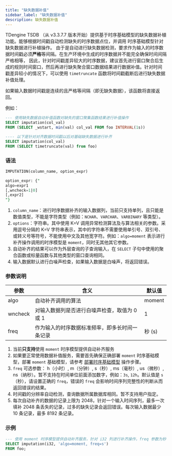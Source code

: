 ```yaml
---
title: "缺失数据补值"
sidebar_label: "缺失数据补值"
description: 缺失数据补值
---
```


TDengine TSDB （从 v3.3.7.7 版本开始）提供基于时序基础模型的缺失数据补植功能。能够根据时间戳自动检测缺失的时序数据点位，并调用
时序基础模型针对缺失数据进行补植操作。
由于是自动进行缺失数据检测，要求作为输入的时序数据时间戳必须**严格**等间隔。在生产环境中生成的时序数据并不能完全确保时间间隔严格相等，
因此，针对时间戳差异较大的时序数据，建议首先进行窗口聚合后生成的规则时间窗口，然后再进行缺失聚合窗口数据结果进行数据补值。针对时间
戳差异较小的情况下，可以使用 `timetruncate` 函数将时间戳截断后进行缺失数据补值处理。

如果输入数据时间戳是连续的且严格等间隔（即无缺失数据），该函数将直接返回。

例如：

```SQL
--- 使用缺失数据自动补值函数对缺失的窗口聚集函数结果进行补值操作
SELECT imputation(col_val)
FROM (SELECT _wstart, min(val) col_val FROM foo INTERVAL(1s))

---- 以下是针对对齐数据时间戳以后对基础缺失数据进行补齐
SELECT imputation(col_val)
FROM (SELECT timetruncate(val) from foo)
```

### 语法

```SQL
IMPUTATION(column_name, option_expr)

option_expr: {"
algo=expr1
[,wncheck=1|0]
[,expr2]
"}
```

1. `column_name`：进行时序数据补齐的输入数据列，当前只支持单列，且只能是数值类型，不能是字符类型（例如：`NCHAR`、`VARCHAR`、`VARBINARY` 等类型）。
2. `options`：字符串。其中使用 K=V 调用异常检测算法及与算法相关的参数。采用逗号分隔的 K=V 字符串表示，其中的字符串不需要使用单引号、双引号、或转义号等符号，不能使用中文及其他宽字符。例如：`algo=moment` 表示进行补齐操作调用的时序模型是 `moment`，同时无其他其它参数。
3. 自动补齐的结果可以作为外层查询的子查询输入，在 `SELECT` 子句中使用的聚合函数或标量函数与其他类型的窗口查询相同。
4. 输入数据默认进行白噪声检查，如果输入数据是白噪声，将返回错误。

### 参数说明

| 参数      | 含义                     | 默认值 |
| ------- | ---------------------- | --- |
| algo    | 自动补齐调用的算法              | moment |
| wncheck | 对输入数据列是否进行白噪声检查，取值为 0 或 1 | 1   |
| freq    | 作为输入的时序数据标准频率，即多长时间一条记录| 秒 (s) |

1. 当前**只支持**使用 `moment` 时序模型提供自动补齐服务
2. 如果要正常使用数据补值服务，需要首先确保正确部署 `moment` 时序基础模型，部署 `moment` 基础模型，请参考 [部署时序基础模型](./09-dev/04-tsfm/index.md) 操作步骤。
3. `freq` 可选参数： h（小时）, m（分钟）, s（秒）, ms（毫秒）, us（微秒）, ns（纳秒）。暂不支持在时间单位前面添加数字，例如：`3s`, `12h`。默认值是 `s`（秒），请设置正确的 `freq`，错误的 `freq` 会影响时间序列完整性的判断从而返回错误的结果。
4. 时间戳的分辨率自动检测，查询数据所属数据库相同。暂不支持用户指定。
5. 每次自动补齐的数据的记录上限为 2048，针对一个输入时间序列，最多一次填补 2048 条丢失的记录，过多的缺失记录会返回错误。每次输入数据最少 10 条记录，最多 8192 条记录。

### 示例

```SQL
--- 使用 moment 时序模型提供自动补齐服务，针对 i32 列进行补齐操作，freq 参数为秒
SELECT imputation(i32, 'algo=moment, freq=s')
FROM foo;

```
